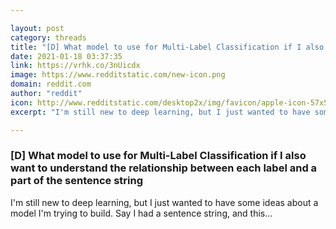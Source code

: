 ```yaml
---

layout: post
category: threads
title: "[D] What model to use for Multi-Label Classification if I also want to understand the relationship between each label and a part of the sentence string"
date: 2021-01-18 03:37:35
link: https://vrhk.co/3nUicdx
image: https://www.redditstatic.com/new-icon.png
domain: reddit.com
author: "reddit"
icon: http://www.redditstatic.com/desktop2x/img/favicon/apple-icon-57x57.png
excerpt: "I'm still new to deep learning, but I just wanted to have some ideas about a model I'm trying to build. Say I had a sentence string, and this..."

---
```


### [D] What model to use for Multi-Label Classification if I also want to understand the relationship between each label and a part of the sentence string

I'm still new to deep learning, but I just wanted to have some ideas about a model I'm trying to build. Say I had a sentence string, and this...